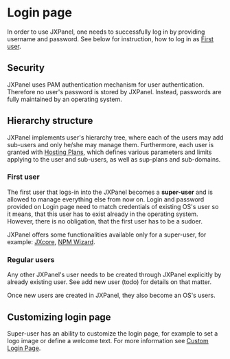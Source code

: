 # Login page

In order to use JXPanel, one needs to successfully log in by providing username and password.
See below for instruction, how to log in as [First user](#first-user).

## Security

JXPanel uses PAM authentication mechanism for user authentication. Therefore no user's password is stored by JXPanel.
Instead, passwords are fully maintained by an operating system.

## Hierarchy structure

JXPanel implements user's hierarchy tree, where each of the users may add sub-users and only he/she may manage them.
Furthermore, each user is granted with [Hosting Plans](hostingp.markdown), which defines various parameters and limits applying to the user and sub-users, as well as sup-plans and sub-domains.

### First user

The first user that logs-in into the JXPanel becomes a **super-user** and is allowed to manage everything else from now on.
Login and password provided on Login page need to match credentials of existing OS's user so it means,
that this user has to exist already in the operating system. However, there is no obligation, that the first user has to be a sudoer.

JXPanel offers some functionalities available only for a super-user, for example: [JXcore](jxcore.markdown), [NPM Wizard](npmw.markdown).

### Regular users

Any other JXPanel's user needs to be created through JXPanel explicitly by already existing user.
See add new user &#40;todo&#41; for details on that matter.

Once new users are created in JXPanel, they also become an OS's users.


## Customizing login page

Super-user has an ability to customize the login page, for example to set a logo image or define a welcome text.
For more information see [Custom Login Page](jxcoreloginpage.markdown).



